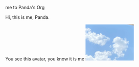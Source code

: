 me to Panda's Org

Hi, this is me, Panda.

You see this avatar, you know it is me
<img src="assets/微信图片_20220519171918.jpg" alt="me-now-2021" width="30%" />
